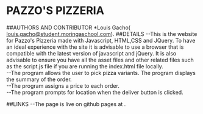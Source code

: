 # PAZZO'S PIZZERIA
##AUTHORS AND CONTRIBUTOR
*Louis Gacho( louis.gacho@student.moringaschool.com).
##DETAILS
--This is the website for Pazzo's Pizzeria made with Javascript, HTML,CSS and JQuery. To have an ideal experience with the site it is advisable to use a browser that is compatible with the latest version of javascript and jQuery. It is also advisable to ensure you have all the asset files and other related files such as the script.js file if you are running the index.html file locally.  
--The program allows the user to pick pizza variants. The program displays the summary of the order.  
--The program assigns a price to each order.  
--The program prompts for location when the deliver button is clicked.  
    
##LINKS
--The page is live on github pages at 	.
